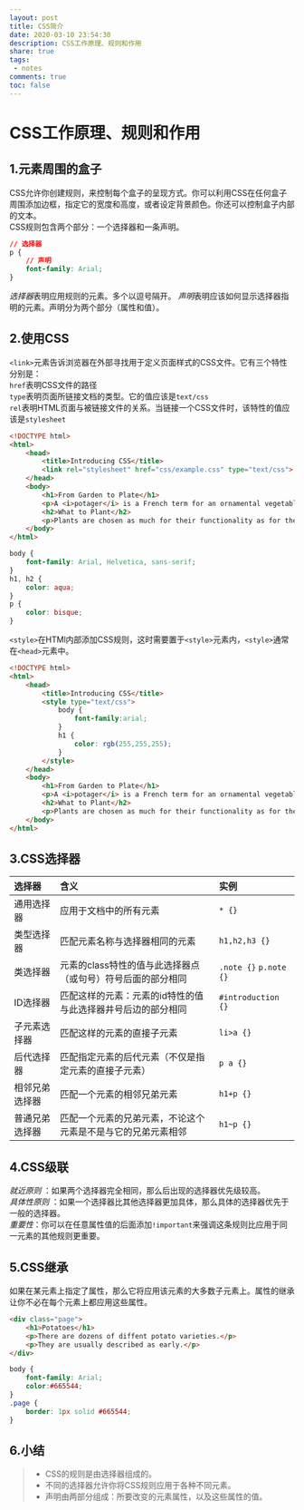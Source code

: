 ```yaml
---
layout: post
title: CSS简介
date: 2020-03-10 23:54:30
description: CSS工作原理、规则和作用
share: true
tags:
 - notes
comments: true
toc: false
---
```


# CSS工作原理、规则和作用

## 1.元素周围的盒子

CSS允许你创建规则，来控制每个盒子的呈现方式。你可以利用CSS在任何盒子周围添加边框，指定它的宽度和高度，或者设定背景颜色。你还可以控制盒子内部的文本。  
CSS规则包含两个部分：一个选择器和一条声明。

```css
// 选择器
p {
    // 声明
    font-family: Arial;
}
```

*选择器*表明应用规则的元素。多个以逗号隔开。 
*声明*表明应该如何显示选择器指明的元素。声明分为两个部分（属性和值）。

## 2.使用CSS

`<link>`元素告诉浏览器在外部寻找用于定义页面样式的CSS文件。它有三个特性分别是：  
`href`表明CSS文件的路径  
`type`表明页面所链接文档的类型。它的值应该是`text/css`  
`rel`表明HTML页面与被链接文件的关系。当链接一个CSS文件时，该特性的值应该是`stylesheet`  

```html
<!DOCTYPE html>
<html>
    <head>
        <title>Introducing CSS</title>
        <link rel="stylesheet" href="css/example.css" type="text/css">
    </head>
    <body>
        <h1>From Garden to Plate</h1>
        <p>A <i>potager</i> is a French term for an ornamental vegetable or kitchen garden ...</p>
        <h2>What to Plant</h2>
        <p>Plants are chosen as much for their functionality as for their color and form ...</p>
    </body>
</html>
```

```css
body {
    font-family: Arial, Helvetica, sans-serif;
}
h1, h2 {
    color: aqua;
}
p {
    color: bisque;
}
```

`<style>`在HTMl内部添加CSS规则，这时需要置于`<style>`元素内，`<style>`通常在`<head>`元素中。

```html
<!DOCTYPE html>
<html>
    <head>
        <title>Introducing CSS</title>
        <style type="text/css">
            body {
                font-family:arial;
            }
            h1 {
                color: rgb(255,255,255);
            }
        </style>
    </head>
    <body>
        <h1>From Garden to Plate</h1>
        <p>A <i>potager</i> is a French term for an ornamental vegetable or kitchen garden ...</p>
        <h2>What to Plant</h2>
        <p>Plants are chosen as much for their functionality as for their color and form ...</p>
    </body>
</html>
```

## 3.CSS选择器

|选择器 |含义 |实例 |
|:-- |:-- |:-- |
|通用选择器 |应用于文档中的所有元素 |`* {}` |
|类型选择器 |匹配元素名称与选择器相同的元素|`h1,h2,h3 {}` |
|类选择器 |元素的class特性的值与此选择器点（或句号）符号后面的部分相同|`.note {}` `p.note {}` | 
|ID选择器 |匹配这样的元素：元素的id特性的值与此选择器井号后边的部分相同|`#introduction {}` |
|子元素选择器|匹配这样的元素的直接子元素|`li>a {}`|
|后代选择器|匹配指定元素的后代元素（不仅是指定元素的直接子元素）|`p a {}`|
|相邻兄弟选择器|匹配一个元素的相邻兄弟元素|`h1+p {}`|
|普通兄弟选择器|匹配一个元素的兄弟元素，不论这个元素是不是与它的兄弟元素相邻|`h1~p {}`|

## 4.CSS级联

*就近原则* ：如果两个选择器完全相同，那么后出现的选择器优先级较高。  
*具体性原则* ：如果一个选择器比其他选择器更加具体，那么具体的选择器优先于一般的选择器。  
*重要性*：你可以在任意属性值的后面添加`!important`来强调这条规则比应用于同一元素的其他规则更重要。

## 5.CSS继承

如果在某元素上指定了属性，那么它将应用该元素的大多数子元素上。属性的继承让你不必在每个元素上都应用这些属性。

```html
<div class="page">
    <h1>Potatoes</h1>
    <p>There are dozens of diffent potato varieties.</p>
    <p>They are usually described as early.</p>
</div>
```

```css
body {
    font-family: Arial;
    color:#665544;
}
.page {
    border: 1px solid #665544;
}
```

## 6.小结

>* CSS的规则是由选择器组成的。
>* 不同的选择器允许你将CSS规则应用于各种不同元素。
>* 声明由两部分组成：所要改变的元素属性，以及这些属性的值。